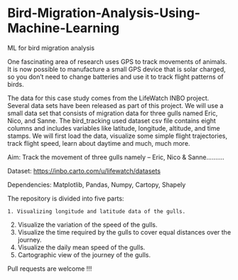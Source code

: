 # Bird-Migration-Analysis-Using-Machine-Learning
ML for bird migration analysis

One fascinating area of research uses GPS to track movements of animals. It is now possible to manufacture a small GPS device that is solar charged, so you don’t need to change batteries and use it to track flight patterns of birds.

The data for this case study comes from the LifeWatch INBO project. Several data sets have been released as part of this project. We will use a small data set that consists of migration data for three gulls named Eric, Nico, and Sanne. The bird_tracking used dataset csv file contains eight columns and includes variables like latitude, longitude, altitude, and time stamps. We will first load the data, visualize some simple flight trajectories, track flight speed, learn about daytime and much, much more.

Aim: Track the movement of three gulls namely – Eric, Nico & Sanne..........

Dataset: https://inbo.carto.com/u/lifewatch/datasets

Dependencies: Matplotlib, Pandas, Numpy, Cartopy, Shapely

The repository is divided into five parts:

    1. Visualizing longitude and latitude data of the gulls.
2. Visualize the variation of the speed of the gulls.
3. Visualize the time required by the gulls to cover equal distances over the journey.
4. Visualize the daily mean speed of the gulls.
5. Cartographic view of the journey of the gulls.

Pull requests are welcome !!!
